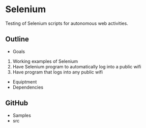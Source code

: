 # Selenium
Testing of Selenium scripts for autonomous web activities.

## Outline
- Goals
1. Working examples of Selenium
2. Have Selenium program to automatically log into a public wifi
3. Have program that logs into any public wifi 
- Equiptment
- Dependencies

## GitHub
- Samples
- src
